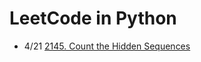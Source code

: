 
# LeetCode in Python

- 4/21 [2145. Count the Hidden Sequences](https://leetcode.com/problems/count-the-hidden-sequences)
